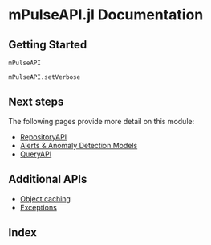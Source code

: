 # mPulseAPI.jl Documentation

## Getting Started

```@docs
mPulseAPI

mPulseAPI.setVerbose
```

## Next steps
The following pages provide more detail on this module:

* [RepositoryAPI](@ref)
* [Alerts & Anomaly Detection Models](@ref)
* [QueryAPI](@ref)

## Additional APIs
* [Object caching](@ref)
* [Exceptions](@ref)

## Index

```@index
```
